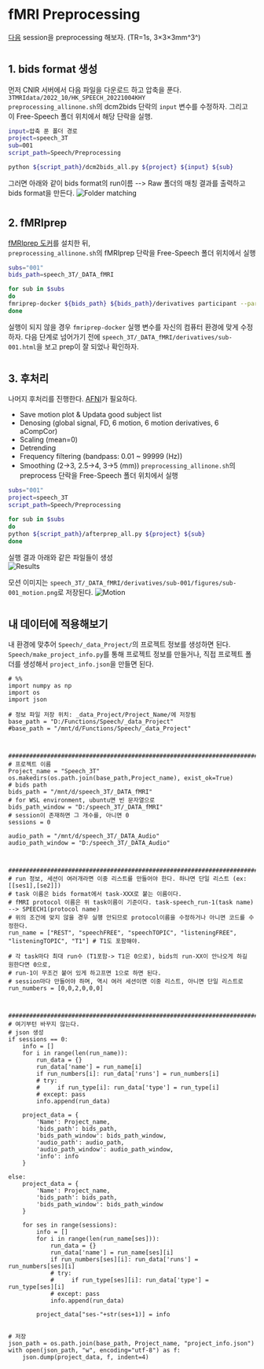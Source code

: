 # fMRI Preprocessing
[다음](https://n-kwon.notion.site/20221004-780d16024f3149ae91cdca3376a8ee63) session을 preprocessing 해보자. (TR=1s, 3×3×3mm^3^)
   
#
  
#
  
## 1. bids format 생성
먼저 CNIR 서버에서 다음 파일을 다운로드 하고 압축을 푼다.
`3TMRIdata/2022_10/HK_SPEECH_20221004KHY`\
`preprocessing_allinone.sh`의 dcm2bids 단락의 `input` 변수를 수정하자.
그리고 이 Free-Speech 폴더 위치에서 해당 단락을 실행.

```bash
input=압축 푼 폴더 경로
project=speech_3T
sub=001
script_path=Speech/Preprocessing

python ${script_path}/dcm2bids_all.py ${project} ${input} ${sub}
```

그러면 아래와 같이 bids format의 run이름 --> Raw 폴더의 매칭 결과를 출력하고 bids format을 만든다.
![Folder matching](./img/dcm2bids.png)
   
#
  
#
  
## 2. fMRIprep
[fMRIprep 도커](https://fmriprep.org/en/stable/installation.html)를 설치한 뒤,\
`preprocessing_allinone.sh`의 fMRIprep 단락을 Free-Speech 폴더 위치에서 실행

```bash
subs="001"
bids_path=speech_3T/_DATA_fMRI

for sub in $subs
do
fmriprep-docker ${bids_path} ${bids_path}/derivatives participant --participant-label ${sub}  --n_cpus 20 --fs-license-file ~/freesurfer/license.txt --skip_bids_validation
done
```

실행이 되지 않을 경우 `fmriprep-docker` 실행 변수를 자신의 컴퓨터 환경에 맞게 수정하자.
다음 단계로 넘어가기 전에 `speech_3T/_DATA_fMRI/derivatives/sub-001.html`을 보고 prep이 잘 되었나 확인하자.
   
#
  
#
  
## 3. 후처리
나머지 후처리를 진행한다. [AFNI](https://afni.nimh.nih.gov/)가 필요하다.
* Save motion plot & Updata good subject list
* Denosing (global signal, FD, 6 motion, 6 motion derivatives, 6 aCompCor)
* Scaling (mean=0)
* Detrending 
* Frequency filtering (bandpass: 0.01 ~ 99999 (Hz))
* Smoothing (2→3, 2.5→4, 3→5 (mm))
`preprocessing_allinone.sh`의 preprocess 단락을 Free-Speech 폴더 위치에서 실행

```bash
subs="001"
project=speech_3T
script_path=Speech/Preprocessing

for sub in $subs
do
python ${script_path}/afterprep_all.py ${project} ${sub}
done
```

실행 결과 아래와 같은 파일들이 생성\
![Results](./img/process_all.png)


모션 이미지는 `speech_3T/_DATA_fMRI/derivatives/sub-001/figures/sub-001_motion.png`로 저장된다.
![Motion](./img/sub-001_motion.png)
   
#
  
#
  
## 내 데이터에 적용해보기
내 환경에 맞추어 `Speech/_data_Project/`의 프로젝트 정보를 생성하면 된다.\
`Speech/make_project_info.py`를 통해 프로젝트 정보를 만들거나, 직접 프로젝트 폴더를 생성해서 `project_info.json`을 만들면 된다.


```python3
# %%
import numpy as np
import os
import json

# 정보 파일 저장 위치: _data_Project/Project_Name/에 저장됨
base_path = "D:/Functions/Speech/_data_Project"
#base_path = "/mnt/d/Functions/Speech/_data_Project"



#####################################################################################
# 프로젝트 이름 
Project_name = "Speech_3T"
os.makedirs(os.path.join(base_path,Project_name), exist_ok=True)
# bids path
bids_path = "/mnt/d/speech_3T/_DATA_fMRI"
# for WSL environment, ubuntu면 빈 문자열으로
bids_path_window = "D:/speech_3T/_DATA_fMRI" 
# session이 존재하면 그 개수를, 아니면 0
sessions = 0

audio_path = "/mnt/d/speech_3T/_DATA_Audio"
audio_path_window = "D:/speech_3T/_DATA_Audio"



#####################################################################################
# run 정보, 세션이 여러개라면 이중 리스트를 만들어야 한다. 하나면 단일 리스트 (ex: [[ses1],[se2]])
# task 이름은 bids format에서 task-XXX로 붙는 이름이다.
# fMRI protocol 이름은 위 task이름이 기준이다. task-speech_run-1(task name) --> SPEECH1(protocol name) 
# 위의 조건에 맞지 않을 경우 실행 안되므로 protocol이름을 수정하거나 아니면 코드를 수정한다.
run_name = ["REST", "speechFREE", "speechTOPIC", "listeningFREE", "listeningTOPIC", "T1"] # T1도 포함해야.

# 각 task마다 최대 run수 (T1포함-> T1은 0으로), bids의 run-XX이 안나오게 하길 원한다면 0으로,
# run-1이 무조건 붙어 있게 하고프면 1으로 하면 된다.
# session마다 만들어야 하며, 역시 여러 세션이면 이중 리스트, 아니면 단일 리스트로
run_numbers = [0,0,2,0,0,0]



#####################################################################################
# 여기부턴 바꾸지 않는다.
# json 생성
if sessions == 0:
    info = []
    for i in range(len(run_name)):
        run_data = {}
        run_data['name'] = run_name[i]
        if run_numbers[i]: run_data['runs'] = run_numbers[i]
        # try:
        #     if run_type[i]: run_data['type'] = run_type[i]
        # except: pass
        info.append(run_data)

    project_data = {
        'Name': Project_name,
        'bids_path': bids_path,
        'bids_path_window': bids_path_window,
        'audio_path': audio_path,
        'audio_path_window': audio_path_window,
        'info': info
    }

else: 
    project_data = {
        'Name': Project_name,
        'bids_path': bids_path,
        'bids_path_window': bids_path_window
    }

    for ses in range(sessions):
        info = []
        for i in range(len(run_name[ses])):
            run_data = {}
            run_data['name'] = run_name[ses][i]
            if run_numbers[ses][i]: run_data['runs'] = run_numbers[ses][i]
            # try:
            #     if run_type[ses][i]: run_data['type'] = run_type[ses][i]
            # except: pass
            info.append(run_data)
            
        project_data["ses-"+str(ses+1)] = info
        

# 저장
json_path = os.path.join(base_path, Project_name, "project_info.json")
with open(json_path, "w", encoding="utf-8") as f:
    json.dump(project_data, f, indent=4)

```